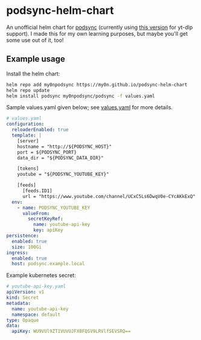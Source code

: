 # podsync-helm-chart

An unofficial helm chart for [podsync](https://github.com/mxpv/podsync) (currently using [this version](https://github.com/tuxpeople/docker-podsync) for yt-dlp support). I made this for my own learning purposes, but maybe you'll get some use out of it, too!

## Example usage

Install the helm chart:

```sh
helm repo add my0npodsync https://my0n.github.io/podsync-helm-chart
helm repo update
helm install podsync my0npodsync/podsync -f values.yaml
```

Sample values.yaml given below; see [values.yaml](charts/podsync/values.yaml) for more details.

```yaml
# values.yaml
configuration:
  reloaderEnabled: true
  template: |
    [server]
    hostname = "http://${PODSYNC_HOST}"
    port = ${PODSYNC_PORT}
    data_dir = "${PODSYNC_DATA_DIR}"

    [tokens]
    youtube = "${PODSYNC_YOUTUBE_KEY}"

    [feeds]
      [feeds.ID1]
      url = "https://www.youtube.com/channel/UCxC5Ls6DwqV0e-CYcAKkExQ"
  env:
    - name: PODSYNC_YOUTUBE_KEY
      valueFrom:
        secretKeyRef:
          name: youtube-api-key
          key: apiKey
persistence:
  enabled: true
  size: 100Gi
ingress:
  enabled: true
  host: podsync.example.local
```

Example kubernetes secret:

```yaml
# youtube-api-key.yaml
apiVersion: v1
kind: Secret
metadata:
  name: youtube-api-key
  namespace: default
type: Opaque
data:
  apiKey: WU9VUl9ZT1VUVUJFX0FQSV9LRVlfSEVSRQ==
```
